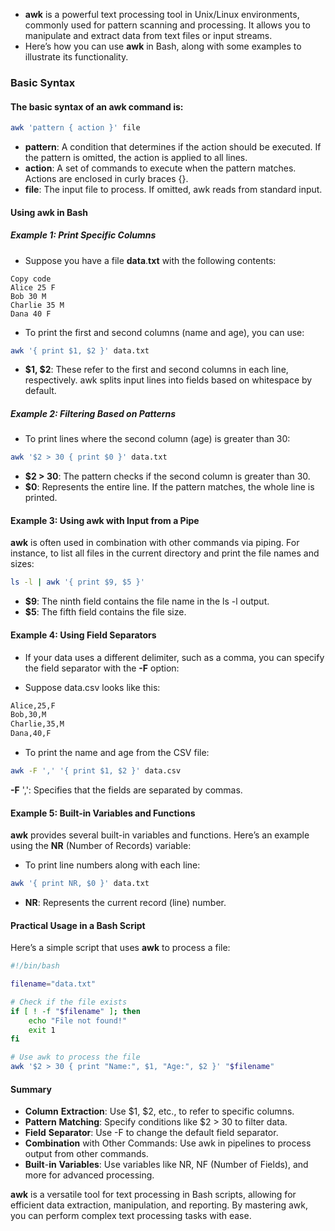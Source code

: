 - **awk** is a powerful text processing tool in Unix/Linux environments, commonly used for pattern scanning and processing. It allows you to manipulate and extract data from text files or input streams. 
- Here’s how you can use **awk** in Bash, along with some examples to illustrate its functionality.

### Basic Syntax
#### The basic syntax of an **awk** command is:

```bash
awk 'pattern { action }' file
```
- **pattern**: A condition that determines if the action should be executed. If the pattern is omitted, the action is applied to all lines.
- **action**: A set of commands to execute when the pattern matches. Actions are enclosed in curly braces {}.
- **file**: The input file to process. If omitted, awk reads from standard input.
#### Using awk in Bash
##### Example 1: Print Specific Columns
- Suppose you have a file **data**.**txt** with the following contents:

```
Copy code
Alice 25 F
Bob 30 M
Charlie 35 M
Dana 40 F
```
- To print the first and second columns (name and age), you can use:

```bash
awk '{ print $1, $2 }' data.txt
```
- **$1, $2**: These refer to the first and second columns in each line, respectively. awk splits input lines into fields based on whitespace by default.

##### Example 2: Filtering Based on Patterns
- To print lines where the second column (age) is greater than 30:

```bash
awk '$2 > 30 { print $0 }' data.txt
```
- **$2 > 30**: The pattern checks if the second column is greater than 30.
- **$0**: Represents the entire line. If the pattern matches, the whole line is printed.
#### Example 3: Using awk with Input from a Pipe
**awk** is often used in combination with other commands via piping. For instance, to list all files in the current directory and print the file names and sizes:

```bash
ls -l | awk '{ print $9, $5 }'
```
- **$9**: The ninth field contains the file name in the ls -l output.
- **$5**: The fifth field contains the file size.
#### Example 4: Using Field Separators
- If your data uses a different delimiter, such as a comma, you can specify the field separator with the **-F** option:

- Suppose data.csv looks like this:


```bash
Alice,25,F
Bob,30,M
Charlie,35,M
Dana,40,F
```
- To print the name and age from the CSV file:

```bash
awk -F ',' '{ print $1, $2 }' data.csv
```
**-F** ',': Specifies that the fields are separated by commas.
#### Example 5: Built-in Variables and Functions
**awk** provides several built-in variables and functions. Here’s an example using the **NR** (Number of Records) variable:

- To print line numbers along with each line:

```bash
awk '{ print NR, $0 }' data.txt
```
- **NR**: Represents the current record (line) number.
#### Practical Usage in a Bash Script
Here’s a simple script that uses **awk** to process a file:

```bash
#!/bin/bash

filename="data.txt"

# Check if the file exists
if [ ! -f "$filename" ]; then
    echo "File not found!"
    exit 1
fi

# Use awk to process the file
awk '$2 > 30 { print "Name:", $1, "Age:", $2 }' "$filename"
```
#### Summary
- **Column** **Extraction**: Use $1, $2, etc., to refer to specific columns.
- **Pattern** **Matching**: Specify conditions like $2 > 30 to filter data.
- **Field** **Separator**: Use -F to change the default field separator.
- **Combination** with Other Commands: Use awk in pipelines to process output from other commands.
- **Built**-**in** **Variables**: Use variables like NR, NF (Number of Fields), and more for advanced processing.


**awk** is a versatile tool for text processing in Bash scripts, allowing for efficient data extraction, manipulation, and reporting. By mastering awk, you can perform complex text processing tasks with ease.